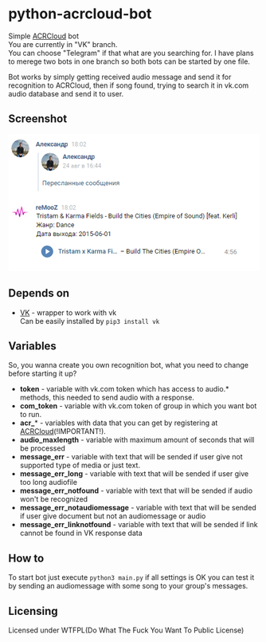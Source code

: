 # python-acrcloud-bot
Simple [ACRCloud](http://www.acrcloud.com) bot<br>
You are currently in "VK" branch.<br>
You can choose "Telegram" if that what are you searching for. I have plans to merege two bots in one branch so both bots can be started by one file.

Bot works by simply getting received audio message and send it for recognition to ACRCloud, then if song found, trying to search it in vk.com audio database and send it to user.

## Screenshot
![Screenshot](https://raw.githubusercontent.com/intel777/python-acrcloud-bot/vk/screenshot/chrome_2017-10-30_21-13-37.png)

## Depends on 
* [VK](https://github.com/dimka665/vk) - wrapper to work with vk<br>
Can be easily installed by `pip3 install vk`

## Variables
So, you wanna create you own recognition bot, what you need to change before starting it up?

* **token** - variable with vk.com token which has access to audio.* methods, this needed to send audio with a response.
* **com_token** - variable with vk.com token of group in which you want bot to run.
* **acr_*** - variables with data that you can get by registering at [ACRCloud](http://www.acrcloud.com)(!IMPORTANT!).
* **audio_maxlength** - variable with maximum amount of seconds that will be processed
* **message_err** - variable with text that will be sended if user give not supported type of media or just text.
* **message_err_long** - variable with text that will be sended if user give too long audiofile
* **message_err_notfound** - variable with text that will be sended if audio won't be recognized 
* **message_err_notaudiomessage** - variable with text that will be sended if user give document but not an audiomessage or audio
* **message_err_linknotfound** - variable with text that will be sended if link cannot be found in VK response data

## How to 
To start bot just execute `python3 main.py` if all settings is OK you can test it by sending an audiomessage with some song to your group's messages.

## Licensing
Licensed under WTFPL(Do What The Fuck You Want To Public License)
